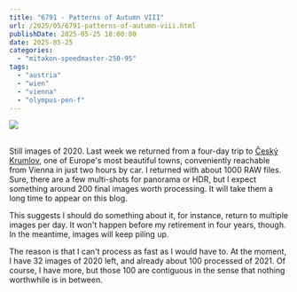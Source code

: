 ```yaml
---
title: "6791 - Patterns of Autumn VIII"
url: /2025/05/6791-patterns-of-autumn-viii.html
publishDate: 2025-05-25 18:00:00
date: 2025-05-25
categories:
  - "mitakon-speedmaster-250-95"
tags:
  - "austria"
  - "wien"
  - "vienna"
  - "olympus-pen-f"
---
```

<div class="container">
<div class="center"><a target="_blank" href="https://d25zfm9zpd7gm5.cloudfront.net/1200x1200/2020/20201101_143454_lr.jpg"><img class="webfeedsFeaturedVisual" src="https://d25zfm9zpd7gm5.cloudfront.net/0600x0600/2020/20201101_143454_lr.jpg" /></a></div>
</div>
<br />

Still images of 2020. Last week we returned from a four-day
trip to [Český
Krumlov](https://en.wikipedia.org/wiki/%C4%8Cesk%C3%BD_Krumlov),
one of Europe's most beautiful towns, conveniently reachable
from Vienna in just two hours by car. I returned with about
1000 RAW files. Sure, there are a few multi-shots for
panorama or HDR, but I expect something around 200 final
images worth processing. It will take them a long time to
appear on this blog.

This suggests I should do something about it, for instance,
return to multiple images per day. It won't happen before my
retirement in four years, though. In the meantime, images
will keep piling up.

The reason is that I can't process as fast as I would have
to. At the moment, I have 32 images of 2020 left, and
already about 100 processed of 2021. Of course, I have more,
but those 100 are contiguous in the sense that nothing
worthwhile is in between.
